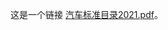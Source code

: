 这是一个链接 [汽车标准目录2021.pdf](http://www.cheyou.group/%E6%B1%BD%E8%BD%A6%E6%A0%87%E5%87%86%E7%9B%AE%E5%BD%952021.pdf)。